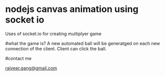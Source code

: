 # nodejs canvas animation using socket io
Uses of socket.io for creating multiplyer game

#what the game is?
A new automated ball will be generatged on each new connection of the client. Client can click the ball.


#contact me 

rajveer.gang@gmail.com
